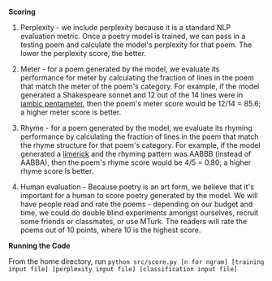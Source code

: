 **Scoring**

1. Perplexity - we include perplexity because it is a standard NLP evaluation metric. Once a poetry model is trained, we can pass in a testing poem and calculate the model's perplexity for that poem. The lower the perplexity score, the better.

2. Meter - for a poem generated by the model, we evaluate its performance for meter by calculating the fraction of lines in the poem that match the meter of the poem's category. For example, if the model generated a Shakespeare sonnet and 12 out of the 14 lines were in [iambic pentameter](https://en.wikipedia.org/wiki/Iambic_pentameter), then the poem's meter score would be 12/14 = 85.6; a higher meter score is better.

3. Rhyme - for a poem generated by the model, we evaluate its rhyming performance by calculating the fraction of lines in the poem that match the rhyme structure for that poem's category. For example, if the model generated a [limerick](https://en.wikipedia.org/wiki/Limerick_(poetry)) and the rhyming pattern was AABBB (instead of AABBA), then the poem's rhyme score would be 4/5 = 0.80; a higher rhyme score is better.

4. Human evaluation - Because poetry is an art form, we believe that it's important for a human to score poetry generated by the model. We will have people read and rate the poems - depending on our budget and time, we could do double blind experiments amongst ourselves, recruit some friends or classmates, or use MTurk. The readers will rate the poems out of 10 points, where 10 is the highest score.

**Running the Code**

From the home directory, run `python src/score.py [n for ngram] [training input file] [perplexity input file] [classification input file]`